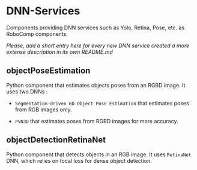# DNN-Services

Components providing DNN services such as Yolo, Retina, Pose, etc. as RoboComp components.

_Please, add a short entry here for every new DNN service created a more extense description in its own README.md_

## objectPoseEstimation

Python component that estimates objects poses from an RGBD image. It uses two DNNs :

-   `Segmentation-driven 6D Object Pose Estimation` that estimates poses from RGB images only.

-   `PVN3D` that estimates poses from RGBD images for more accuracy.

## objectDetectionRetinaNet

Python component that detects objects in an RGB image. It uses `RetinaNet` DNN, which relies on focal loss for dense object detection.
